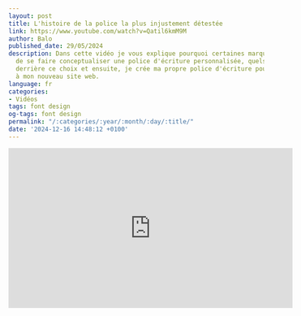 ```yaml
---
layout: post
title: L'histoire de la police la plus injustement détestée
link: https://www.youtube.com/watch?v=Qatil6kmM9M
author: Balo
published_date: 29/05/2024
description: Dans cette vidéo je vous explique pourquoi certaines marques décident
  de se faire conceptualiser une police d'écriture personnalisée, quels sont les motivations
  derrière ce choix et ensuite, je crée ma propre police d'écriture pour l'intégrer
  à mon nouveau site web.
language: fr
categories:
- Vidéos
tags: font design
og-tags: font design
permalink: "/:categories/:year/:month/:day/:title/"
date: '2024-12-16 14:48:12 +0100'
---
```


<iframe width="560" height="315" src="https://www.youtube.com/embed/Qatil6kmM9M?si=9e3qzKnAS90dBvwC" title="YouTube video player" frameborder="0" allow="accelerometer; autoplay; clipboard-write; encrypted-media; gyroscope; picture-in-picture; web-share" referrerpolicy="strict-origin-when-cross-origin" allowfullscreen></iframe>
